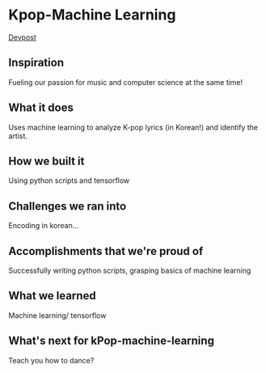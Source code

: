 # Kpop-Machine Learning

[Devpost](https://devpost.com/software/kpop-machine-learning)

## Inspiration
Fueling our passion for music and computer science at the same time!

## What it does
Uses machine learning to analyze K-pop lyrics (in Korean!) and identify the artist.

## How we built it
Using python scripts and tensorflow

## Challenges we ran into
Encoding in korean...

## Accomplishments that we're proud of
Successfully writing python scripts, grasping basics of machine learning

## What we learned
Machine learning/ tensorflow

## What's next for kPop-machine-learning
Teach you how to dance?
